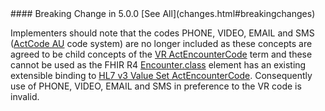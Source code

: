 <div class="stu-note" markdown="1">
#### Breaking Change in 5.0.0 [See All](changes.html#breakingchanges)

Implementers should note that the codes PHONE, VIDEO, EMAIL and SMS ([ActCode AU](CodeSystem-au-v3-ActCode.html) code system) are no longer included as these concepts are agreed to be child concepts of the [VR ActEncounterCode](https://hl7.org/fhir/R4/v3/ActCode/cs.html#v3-ActCode-VR) term and these cannot be used as the FHIR R4 [Encounter.class](https://hl7.org/fhir/R4/encounter-definitions.html#Encounter.class) element has an existing extensible binding to [HL7 v3 Value Set ActEncounterCode](https://hl7.org/fhir/R4/v3/ActEncounterCode/vs.html). Consequently use of PHONE, VIDEO, EMAIL and SMS in preference to the VR code is invalid.
</div>